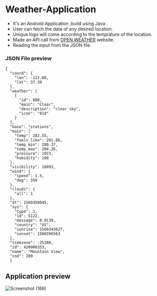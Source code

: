 # Weather-Application
- It's an Android Application ,build using Java .
- User can fetch the data of any desired location.
- Unique logo will come according to the temprature of the location.
- Made an API call from  [OPEN WEATHER](https://openweathermap.org/) website.
- Reading the input from the JSON file.


### JSON File preview
                              
    {
      "coord": {
        "lon": -122.08,
        "lat": 37.39
      },
      "weather": [
        {
          "id": 800,
          "main": "Clear",
          "description": "clear sky",
          "icon": "01d"
        }
      ],
      "base": "stations",
      "main": {
        "temp": 282.55,
        "feels_like": 281.86,
        "temp_min": 280.37,
        "temp_max": 284.26,
        "pressure": 1023,
        "humidity": 100
      },
      "visibility": 16093,
      "wind": {
        "speed": 1.5,
        "deg": 350
      },
      "clouds": {
        "all": 1
      },
      "dt": 1560350645,
      "sys": {
        "type": 1,
        "id": 5122,
        "message": 0.0139,
        "country": "US",
        "sunrise": 1560343627,
        "sunset": 1560396563
      },
      "timezone": -25200,
      "id": 420006353,
      "name": "Mountain View",
      "cod": 200
      }                         

 
 ## Application preview
 ![Screenshot (166)](https://user-images.githubusercontent.com/68746461/118348787-37aa4a80-b56a-11eb-95bb-7732f97e7a37.png)

